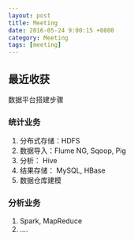 ```yaml
---
layout: post
title: Meeting
date: 2016-05-24 9:00:15 +0800
category: Meeting
tags: [meeting]
---
```


## 最近收获

数据平台搭建步骤

### 统计业务

1. 分布式存储：HDFS
2. 数据导入：Flume NG, Sqoop, Pig
3. 分析： Hive
4. 结果存储： MySQL, HBase
5. 数据仓库建模


### 分析业务

1. Spark, MapReduce
2. ....
